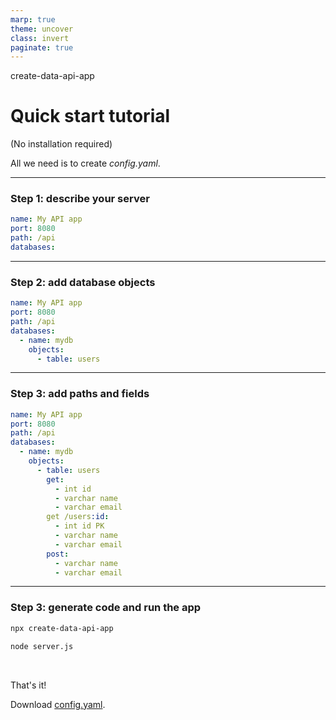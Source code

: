 ```yaml
---
marp: true
theme: uncover
class: invert
paginate: true
---
```

<style>
  section :is(pre,marp-pre)>code { padding: 0.8em 5.8em; }
</style>

<!-- footer: Visit [create-data-api-app on Github](https://github.com/yysun/create-data-api-app/) -->

create-data-api-app
# Quick start tutorial

(No installation required)
<br/>

All we need is to create _config.yaml_.

---

### Step 1: describe your server

```yaml
name: My API app
port: 8080
path: /api
databases:
```

---

### Step 2: add database objects

```yaml
name: My API app
port: 8080
path: /api
databases:
  - name: mydb
    objects:
      - table: users
```

---

### Step 3: add paths and fields

```yaml
name: My API app
port: 8080
path: /api
databases:
  - name: mydb
    objects:
      - table: users
        get:
          - int id
          - varchar name
          - varchar email
        get /users:id:
          - int id PK
          - varchar name
          - varchar email
        post:
          - varchar name
          - varchar email
```

---

### Step 3: generate code and run the app

```bash
npx create-data-api-app

node server.js
```
<br/>

That's it!

Download [config.yaml](quick-start-config.yaml).

